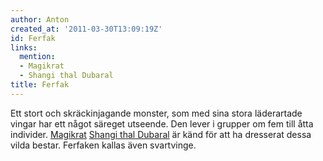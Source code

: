 ```yaml
---
author: Anton
created_at: '2011-03-30T13:09:19Z'
id: Ferfak
links:
  mention:
  - Magikrat
  - Shangi thal Dubaral
title: Ferfak
---
```


Ett stort och skräckinjagande monster, som med sina stora läderartade vingar har ett något säreget
utseende. Den lever i grupper om fem till åtta individer. [Magikrat][] [Shangi thal Dubaral] är känd
för att ha dresserat dessa vilda bestar. Ferfaken kallas även svartvinge.

  [Magikrat]: Magikrat
  [Shangi thal Dubaral]: Shangi_thal_Dubaral
